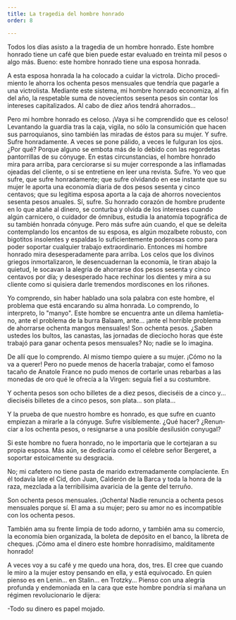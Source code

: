 ```yaml
---
title: La tragedia del hombre honrado
order: 8

---
```


Todos los días asisto a la tragedia de un hombre honrado. Este hom­bre honrado tiene un café que bien puede estar evaluado en treinta mil pesos o algo más. Bueno: este hombre honrado tiene una esposa honrada.

A esta esposa honrada la ha colocado a cuidar la victrola. Dicho procedi­miento le ahorra los ochenta pesos mensuales que tendría que pagarle a una victrolista. Mediante este sistema, mi hombre honrado economiza, al fin del año, la respetable suma de novecientos sesenta pesos sin contar los intereses capitalizados. Al cabo de diez años tendrá ahorrados...

Pero mi hombre honrado es celoso. ¡Vaya si he comprendido que es celoso! Levantando la guardia tras la caja, vigila, no sólo la consumición que hacen sus parroquianos, sino también las miradas de éstos para su mujer. Y sufre. Sufre honradamente. A veces se pone pálido, a veces le fulguran los ojos. ¿Por qué? Porque alguno se embota más de lo debido con las regordetas pantorrillas de su cónyuge. En estas circunstancias, el hombre honrado mira para arriba, para cerciorarse si su mujer correspon­de a las inflamadas ojeadas del cliente, o si se entretiene en leer una revis­ta. Sufre. Yo veo que sufre, que sufre honradamente; que sufre olvidando en ese instante que su mujer le aporta una economía diaria de dos pesos sesenta y cinco centavos; que su legitima esposa aporta a la caja de aho­rros novecientos sesenta pesos anuales. Sí, sufre. Su honrado corazón de hombre prudente en lo que atañe al dinero, se conturba y olvida de los intereses cuando algún carnicero, o cuidador de ómnibus, estudia la anato­mía topográfica de su también honrada cónyuge. Pero más sufre aún cuan­do, el que se deleita contemplando los encantos de su esposa, es algún mozalbete robusto, con bigotitos insolentes y espaldas lo suficientemente poderosas como para poder soportar cualquier trabajo extraordinario. En­tonces mi hombre honrado mira desesperadamente para arriba. Los celos que los divinos griegos inmortalizaron, le desencuadernan la economía, le tiran abajo la quietud, le socavan la alegría de ahorrarse dos pesos se­senta y cinco centavos por día; y desesperado hace rechinar los dientes y mira a su cliente como si quisiera darle tremendos mordiscones en los ri­ñones.

Yo comprendo, sin haber hablado una sola palabra con este hombre, el problema que está encarando su alma honrada. Lo comprendo, lo interpreto, lo "manyo". Este hombre se encuentra ante un dilema hamletia­no, ante el problema de la burra Balaam, ante... ¡ante el horrible proble­ma de ahorrarse ochenta mangos mensuales! Son ochenta pesos. ¿Saben ustedes los bultos, las canastas, las jornadas de dieciocho horas que éste trabajó para ganar ochenta pesos mensuales? No; nadie se lo imagina.

De allí que lo comprendo. Al mismo tiempo quiere a su mujer. ¡Cómo no la va a querer! Pero no puede menos de hacerla trabajar, como el famoso tacaño de Anatole France no pudo menos de cortarle unas rebarbas a las mo­nedas de oro qué le ofrecía a la Virgen: seguía fiel a su costumbre.

Y ochenta pesos son ocho billetes de a diez pesos, dieciséis de a cinco y... dieciséis billetes de a cinco pesos, son plata... son plata...

Y la prueba de que nuestro hombre es honrado, es que sufre en cuanto empiezan a mirarle a la cónyuge. Sufre visiblemente. ¿Qué hacer? ¿Renun­ciar a los ochenta pesos, o resignarse a una posible desilusión conyugal?

Si este hombre no fuera honrado, no le importaría que le cortejaran a su propia esposa. Más aún, se dedicaría como el célebre señor Bergeret, a soportar estoicamente su desgracia.

No; mi cafetero no tiene pasta de marido extremadamente compla­ciente. En él todavía late el Cid, don Juan, Calderón de la Barca y toda la honra de la raza, mezclada a la terribilísima avaricia de la gente del terruño.	

Son ochenta pesos mensuales. ¡Ochenta! Nadie renuncia a ochenta pesos mensuales porque sí. El ama a su mujer; pero su amor no es incom­patible con los ochenta pesos.

También ama su frente limpia de todo adorno, y también ama su comercio, la economía bien organizada, la boleta de depósito en el ban­co, la libreta de cheques. ¡Cómo ama el dinero este hombre honradísimo, malditamente honrado!

A veces voy a su café y me quedo una hora, dos, tres. El cree que cuando le miro a la mujer estoy pensando en ella, y está equivocado. En quien pienso es en Lenin... en Stalin... en Trotzky... Pienso con una ale­gría profunda y endemoniada en la cara que este hombre pondría si ma­ñana un régimen revolucionario le dijera:

-Todo su dinero es papel mojado.
